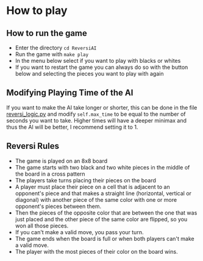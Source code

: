 # How to play

## How to run the game

- Enter the directory `cd ReversiAI`
- Run the game with `make play`
- In the menu below select if you want to play with blacks or whites
- If you want to restart the game you can always do so with the button below and selecting the pieces you want to play with again
  
## Modifying Playing Time of the AI

If you want to make the AI take longer or shorter, this can be done in the file [reversi_logic.py](/src/reversi/reversi_logic.py) and modify `self.max_time` to be equal to the number of seconds you want to take. Higher times will have a deeper minimax and thus the AI will be better, I recommend setting it to 1.

## Reversi Rules

- The game is played on an 8x8 board
- The game starts with two black and two white pieces in the middle of the board in a cross pattern
- The players take turns placing their pieces on the board
- A player must place their piece on a cell that is adjacent to an opponent's piece and that makes a straight line (horizontal, vertical or diagonal) with another piece of the same color with one or more opponent's pieces between them.
- Then the pieces of the opposite color that are between the one that was just placed and the other piece of the same color are flipped, so you won all those pieces.
- If you can't make a valid move, you pass your turn.
- The game ends when the board is full or when both players can't make a valid move.
- The player with the most pieces of their color on the board wins.
